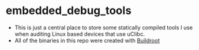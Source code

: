 # embedded_debug_tools

* This is just a central place to store some statically compiled tools I use when auditing Linux based devices that use uClibc.
* All of the binaries in this repo were created with [Buildroot](https://buildroot.org/download.html)
